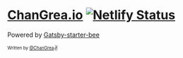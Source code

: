 # [ChanGrea.io](https://changrea.io) [![Netlify Status](https://api.netlify.com/api/v1/badges/ee45d4a6-19a4-48c4-8f94-83274056fc3d/deploy-status)](https://app.netlify.com/sites/changrea/deploys)

Powered by [Gatsby-starter-bee](https://github.com/JaeYeopHan/gatsby-starter-bee)

<sub><sup>Written by <a href="https://github.com/cyBisu">@ChanGrea</a></sup></sub><small>✌</small>
